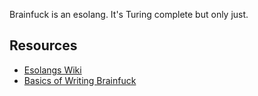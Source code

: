 Brainfuck is an esolang.  It's Turing complete but only just.

## Resources

- [Esolangs Wiki](https://esolangs.org/wiki/Brainfuck#Implementation_issues)
- [Basics of Writing Brainfuck](https://gist.github.com/roachhd/dce54bec8ba55fb17d3a)